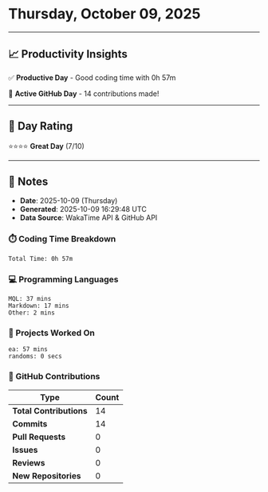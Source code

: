 # Thursday, October 09, 2025

---

## 📈 Productivity Insights

✅ **Productive Day** - Good coding time with 0h 57m

🚀 **Active GitHub Day** - 14 contributions made!

---

## 🎯 Day Rating

⭐⭐⭐⭐ **Great Day** (7/10)

---

## 📝 Notes

- **Date**: 2025-10-09 (Thursday)
- **Generated**: 2025-10-09 16:29:48 UTC
- **Data Source**: WakaTime API & GitHub API


### ⏱️ Coding Time Breakdown

```
Total Time: 0h 57m
```

### 💻 Programming Languages

```
MQL: 37 mins
Markdown: 17 mins
Other: 2 mins
```

### 📂 Projects Worked On

```
ea: 57 mins
randoms: 0 secs

```


### 🐙 GitHub Contributions

| Type | Count |
|------|-------|
| **Total Contributions** | 14 |
| **Commits** | 14 |
| **Pull Requests** | 0 |
| **Issues** | 0 |
| **Reviews** | 0 |
| **New Repositories** | 0 |

